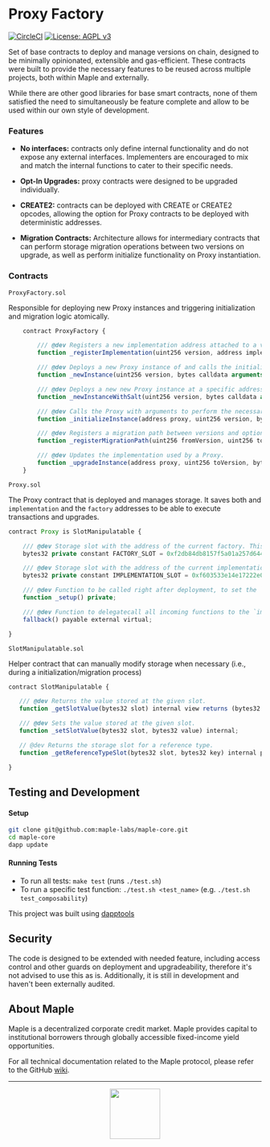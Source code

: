# Proxy Factory

[![CircleCI](https://circleci.com/gh/maple-labs/proxy-factory/tree/main.svg?style=svg)](https://circleci.com/gh/maple-labs/proxy-factory/tree/main) [![License: AGPL v3](https://img.shields.io/badge/License-AGPL%20v3-blue.svg)](https://www.gnu.org/licenses/agpl-3.0)


Set of base contracts to deploy and manage versions on chain, designed to be minimally opinionated, extensible and gas-efficient. These contracts were built to provide the necessary features to be reused across multiple projects, both within Maple and externally.

While there are other good libraries for base smart contracts, none of them satisfied the need to simultaneously be feature complete and allow to be used within our own style of development.


### Features
- **No interfaces:** contracts only define internal functionality and do not expose any external interfaces. Implementers are encouraged to mix and match the internal functions to cater to their specific needs.

- **Opt-In Upgrades:** proxy contracts were designed to be upgraded individually. 

- **CREATE2:** contracts can be deployed with CREATE or CREATE2 opcodes, allowing the option for Proxy contracts to be deployed with deterministic addresses.

- **Migration Contracts:** Architecture allows for intermediary contracts that can perform storage migration operations between two versions on upgrade, as well as perform initialize functionality on Proxy instantiation.

### Contracts

`ProxyFactory.sol`

Responsible for deploying new Proxy instances and triggering initialization and migration logic atomically. 

```js
    contract ProxyFactory {

        /// @dev Registers a new implementation address attached to a version, which can be used with any uint256 versioning scheme.
        function _registerImplementation(uint256 version, address implementationAddress) internal virtual returns (bool success);

        /// @dev Deploys a new Proxy instance of and calls the initialization function with provided arguments.
        function _newInstance(uint256 version, bytes calldata arguments) internal virtual returns (bool success, address proxy);

        /// @dev Deploys a new new Proxy instance at a specific address using a salt and calls the initialization function with provided arguments.
        function _newInstanceWithSalt(uint256 version, bytes calldata arguments, bytes32 salt) internal virtual returns (bool success, address proxy); 

        /// @dev Calls the Proxy with arguments to perform the necessary initialization.
        function _initializeInstance(address proxy, uint256 version, bytes calldata arguments) internal virtual returns (bool success); 

        /// @dev Registers a migration path between versions and optionally set a migrator contract
        function _registerMigrationPath(uint256 fromVersion, uint256 toVersion, address migrator) internal virtual returns (bool success); 

        /// @dev Updates the implementation used by a Proxy.
        function _upgradeInstance(address proxy, uint256 toVersion, bytes calldata arguments) internal virtual returns (bool success); 
    }
```

`Proxy.sol`

The Proxy contract that is deployed and manages storage. It saves both and `implementation` and the `factory` addresses to be able to execute transactions and upgrades.

```js
contract Proxy is SlotManipulatable {

    /// @dev Storage slot with the address of the current factory. This is the keccak-256 hash of "FACTORY_SLOT".
    bytes32 private constant FACTORY_SLOT = 0xf2db84db8157f5a01a257d644038e8929d5a62c9ffa8b736374913908897e5bb;

    /// @dev Storage slot with the address of the current implementation. This is the keccak-256 hash of "IMPLEMENTATION_SLOT".
    bytes32 private constant IMPLEMENTATION_SLOT = 0xf603533e14e17222e047634a2b3457fe346d27e294cedf9d21d74e5feea4a046;

    /// @dev Function to be called right after deployment, to set the `implementation` and the `factory` addresses in storage.
    function _setup() private; 

    /// @dev Function to delegatecall all incoming functions to the `implementation` address.
    fallback() payable external virtual; 

}
```

`SlotManipulatable.sol`

Helper contract that can manually modify storage when necessary (i.e., during a initialization/migration process)

 ```js
 contract SlotManipulatable {

    /// @dev Returns the value stored at the given slot.
    function _getSlotValue(bytes32 slot) internal view returns (bytes32 value); 

    /// @dev Sets the value stored at the given slot.
    function _setSlotValue(bytes32 slot, bytes32 value) internal; 

    // @dev Returns the storage slot for a reference type.
    function _getReferenceTypeSlot(bytes32 slot, bytes32 key) internal pure returns (bytes32 value); 

}
```

## Testing and Development
#### Setup
```sh
git clone git@github.com:maple-labs/maple-core.git
cd maple-core
dapp update
```
#### Running Tests
- To run all tests: `make test` (runs `./test.sh`)
- To run a specific test function: `./test.sh <test_name>` (e.g. `./test.sh test_composability`)

This project was built using <a href="https://github.com/dapphub/dapptools">dapptools</a>



## Security

The code is designed to be extended with needed feature, including access control and other guards on deployment and upgradeability, therefore it's not advised to use this as is. Additionally, it is still in development and haven't been externally audited. 


## About Maple
Maple is a decentralized corporate credit market. Maple provides capital to institutional borrowers through globally accessible fixed-income yield opportunities.

For all technical documentation related to the Maple protocol, please refer to the GitHub [wiki](https://github.com/maple-labs/maple-core/wiki).

---

<p align="center">
  <img src="https://user-images.githubusercontent.com/44272939/116272804-33e78d00-a74f-11eb-97ab-77b7e13dc663.png" height="100" />
</p>
